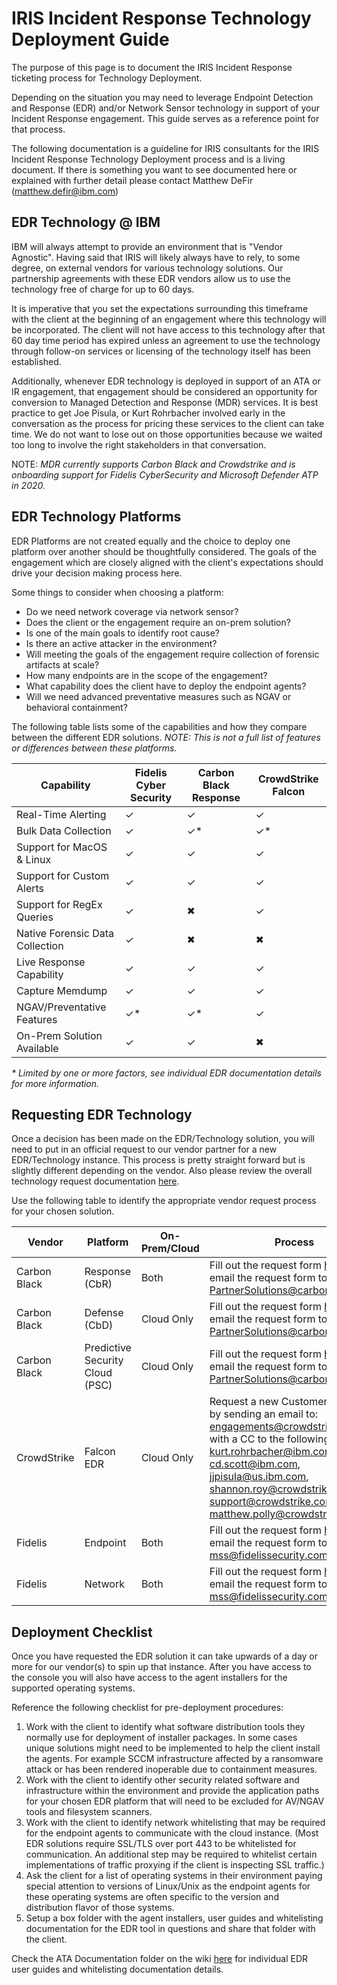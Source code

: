 
# IRIS Incident Response Technology Deployment Guide
The purpose of this page is to document the IRIS Incident Response ticketing process for Technology Deployment.

Depending on the situation you may need to leverage Endpoint Detection and Response (EDR) and/or Network Sensor technology in support of your Incident Response engagement. This guide serves as a reference point for that process.

The following documentation is a guideline for IRIS consultants for the IRIS Incident Response Technology Deployment process and is a living document. If there is something you want to see documented here or explained with further detail please contact Matthew DeFir (matthew.defir@ibm.com)

## EDR Technology @ IBM
IBM will always attempt to provide an environment that is "Vendor Agnostic". Having said that IRIS will likely always have to rely, to some degree, on external vendors for various technology solutions. Our partnership agreements with these EDR vendors allow us to use the technology free of charge for up to 60 days.

It is imperative that you set the expectations surrounding this timeframe with the client at the beginning of an engagement where this technology will be incorporated. The client will not have access to this technology after that 60 day time period has expired unless an agreement to use the technology through follow-on services or licensing of the technology itself has been established.

Additionally, whenever EDR technology is deployed in support of an ATA or IR engagement, that engagement should be considered an opportunity for conversion to Managed Detection and Response (MDR) services. It is best practice to get Joe Pisula, or Kurt Rohrbacher involved early in the conversation as the process for pricing these services to the client can take time. We do not want to lose out on those opportunities because we waited too long to involve the right stakeholders in that conversation.

NOTE: *MDR currently supports Carbon Black and Crowdstrike and is onboarding support for Fidelis CyberSecurity and Microsoft Defender ATP in 2020.*

## EDR Technology Platforms

 EDR Platforms are not created equally and the choice to deploy one platform over another should be thoughtfully considered. The goals of the engagement which are closely aligned with the client's expectations should drive your decision making process here. 

Some things to consider when choosing a platform:

 - Do we need network coverage via network sensor?
 - Does the client or the engagement require an on-prem solution?
 - Is one of the main goals to identify root cause?
 - Is there an active attacker in the environment?
 - Will meeting the goals of the engagement require collection of forensic artifacts at scale?
 - How many endpoints are in the scope of the engagement?
 - What capability does the client have to deploy the endpoint agents?
 - Will we need advanced preventative measures such as NGAV or behavioral containment?

The following table lists some of the capabilities and how they compare between the different EDR solutions. *NOTE: This is not a full list of features or differences between these platforms.*

| Capability | Fidelis Cyber Security |  Carbon Black Response | CrowdStrike Falcon |
|--|--|--|--|
| Real-Time Alerting | ✓ | ✓ | ✓ |
| Bulk Data Collection | ✓ | ✓* | ✓* |
| Support for MacOS & Linux | ✓ | ✓ | ✓ |
| Support for Custom Alerts | ✓ | ✓ | ✓ |
| Support for RegEx Queries | ✓ | ✖ | ✓ |
| Native Forensic Data Collection | ✓ | ✖ | ✖ |
| Live Response Capability | ✓ | ✓ | ✓ |
| Capture Memdump | ✓ | ✓ | ✓ |
| NGAV/Preventative Features | ✓* | ✓* | ✓ |
| On-Prem Solution Available | ✓ | ✓ | ✖ |

*\* Limited by one or more factors, see individual EDR documentation details for more information.*

## Requesting EDR Technology

Once a decision has been made on the EDR/Technology solution, you will need to put in an official request to our vendor partner for a new EDR/Technology instance. This process is pretty straight forward but is slightly different depending on the vendor. Also please review the overall technology request documentation [here](https://github.ibm.com/IRIS-NA/internal-wiki-ci-stager/blob/master/Requesting-Tech.md).

Use the following table to identify the appropriate vendor request process for your chosen solution.

| Vendor | Platform | On-Prem/Cloud | Process |
|--|--|--|--|
| Carbon Black | Response (CbR) | Both | Fill out the request form [here](https://github.ibm.com/IRIS-NA/ATA/blob/master/ATA%20Documentation/Carbon%20Black%20Infrastructure%20Request%20Form.docx) and email the request form to PartnerSolutions@carbonblack.com |
| Carbon Black | Defense (CbD) | Cloud Only | Fill out the request form [here](https://github.ibm.com/IRIS-NA/ATA/blob/master/ATA%20Documentation/Carbon%20Black%20Infrastructure%20Request%20Form.docx) and email the request form to PartnerSolutions@carbonblack.com |
| Carbon Black | Predictive Security Cloud (PSC) | Cloud Only | Fill out the request form [here](https://github.ibm.com/IRIS-NA/ATA/blob/master/ATA%20Documentation/Carbon%20Black%20Infrastructure%20Request%20Form.docx) and email the request form to PartnerSolutions@carbonblack.com |
| CrowdStrike | Falcon EDR | Cloud Only | Request a new Customer ID (CID) by sending an email to: engagements@crowdstrike.com with a CC to the following people: kurt.rohrbacher@ibm.com, cd.scott@ibm.com, jjpisula@us.ibm.com, shannon.roy@crowdstrike.com, support@crowdstrike.com, matthew.polly@crowdstrike.com  |
| Fidelis | Endpoint | Both | Fill out the request form [here](https://github.ibm.com/IRIS-NA/ATA/blob/master/ATA%20Documentation/Fidelis%20Infrastructure%20Request%20Form.docx) and email the request form to ibm-ta-mss@fidelissecurity.com |
| Fidelis | Network | Both | Fill out the request form [here](https://github.ibm.com/IRIS-NA/ATA/blob/master/ATA%20Documentation/Fidelis%20Infrastructure%20Request%20Form.docx) and email the request form to ibm-ta-mss@fidelissecurity.com	 |

## Deployment Checklist

Once you have requested the EDR solution it can take upwards of a day or more for our vendor(s) to spin up that instance. After you have access to the console you will also have access to the agent installers for the supported operating systems. 

Reference the following checklist for pre-deployment procedures:

 1. Work with the client to identify what software distribution tools they normally use for deployment of installer packages. In some cases unique solutions might need to be implemented to help the client install the agents. For example SCCM infrastructure affected by a ransomware attack or has been rendered inoperable due to containment measures.
 2. Work with the client to identify other security related software and infrastructure within the environment and provide the application paths for your chosen EDR platform that will need to be excluded for AV/NGAV tools and filesystem scanners.
 3. Work with the client to identify network whitelisting that may be required for the endpoint agents to communicate with the cloud instance. (Most EDR solutions require SSL/TLS over port 443 to be whitelisted for communication. An additional step may be required to whitelist certain implementations of traffic proxying if the client is inspecting SSL traffic.)
 4. Ask the client for a list of operating systems in their environment paying special attention to versions of Linux/Unix as the endpoint agents for these operating systems are often specific to the version and distribution flavor of those systems.
 5. Setup a box folder with the agent installers, user guides and whitelisting documentation for the EDR tool in questions and share that folder with the client.

Check the ATA Documentation folder on the wiki [here](https://github.ibm.com/IRIS-NA/ATA/tree/master/ATA%20Documentation) for individual EDR user guides and whitelisting documentation details.
